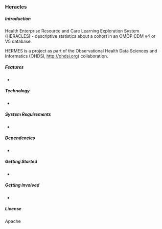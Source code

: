 ### Heracles

##### Introduction

Health Enterprise Resource and Care Learning Exploration System (HERACLES) - descriptive statistics about a cohort in an OMOP CDM v4 or V5 database.

HERMES is a project as part of the Observational Health Data Sciences and Informatics (OHDSI, http://ohdsi.org) collaboration.

##### Features
* 

##### Technology
* 

##### System Requirements
* 

##### Dependencies
* 

##### Getting Started
* 

##### Getting involved
* 
	
##### License
Apache
